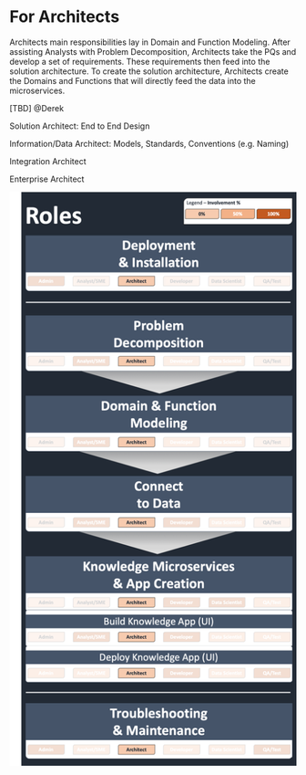 # For Architects

Architects main responsibilities lay in Domain and Function Modeling. After assisting Analysts with Problem Decomposition, Architects take the PQs and develop a set of requirements. These requirements then feed into the solution architecture. To create the solution architecture, Architects create the Domains and Functions that will directly feed the data into the microservices.

\[TBD\] @Derek

Solution Architect: End to End Design

Information/Data Architect: Models, Standards, Conventions \(e.g. Naming\)

Integration Architect

Enterprise Architect



![NEED TO UPDATE ARCHITECT ROLE](../../../.gitbook/assets/image%20%2819%29.png)



